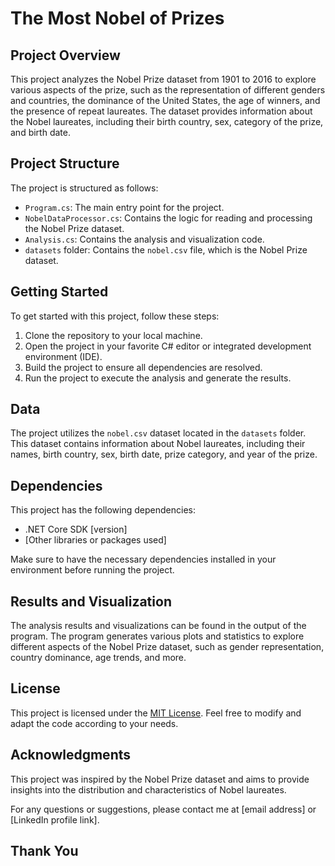 # The Most Nobel of Prizes

## Project Overview
This project analyzes the Nobel Prize dataset from 1901 to 2016 to explore various aspects of the prize, such as the representation of different genders and countries, the dominance of the United States, the age of winners, and the presence of repeat laureates. The dataset provides information about the Nobel laureates, including their birth country, sex, category of the prize, and birth date.

## Project Structure
The project is structured as follows:

- `Program.cs`: The main entry point for the project.
- `NobelDataProcessor.cs`: Contains the logic for reading and processing the Nobel Prize dataset.
- `Analysis.cs`: Contains the analysis and visualization code.
- `datasets` folder: Contains the `nobel.csv` file, which is the Nobel Prize dataset.

## Getting Started
To get started with this project, follow these steps:

1. Clone the repository to your local machine.
2. Open the project in your favorite C# editor or integrated development environment (IDE).
3. Build the project to ensure all dependencies are resolved.
4. Run the project to execute the analysis and generate the results.

## Data
The project utilizes the `nobel.csv` dataset located in the `datasets` folder. This dataset contains information about Nobel laureates, including their names, birth country, sex, birth date, prize category, and year of the prize.

## Dependencies
This project has the following dependencies:

- .NET Core SDK [version]
- [Other libraries or packages used]

Make sure to have the necessary dependencies installed in your environment before running the project.

## Results and Visualization
The analysis results and visualizations can be found in the output of the program. The program generates various plots and statistics to explore different aspects of the Nobel Prize dataset, such as gender representation, country dominance, age trends, and more.

## License
This project is licensed under the [MIT License](LICENSE). Feel free to modify and adapt the code according to your needs.

## Acknowledgments
This project was inspired by the Nobel Prize dataset and aims to provide insights into the distribution and characteristics of Nobel laureates.

For any questions or suggestions, please contact me at [email address] or [LinkedIn profile link].

## **Thank You**
